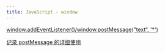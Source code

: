 ```yaml
---
title: JavaScript - window
---
```


[window.addEventListener()/window.postMessage(”text“, '\*')](https://blog.csdn.net/weixin_34278190/article/details/93884188)

[记录 postMessage 的详细使用](https://zhuanlan.zhihu.com/p/445019033)

